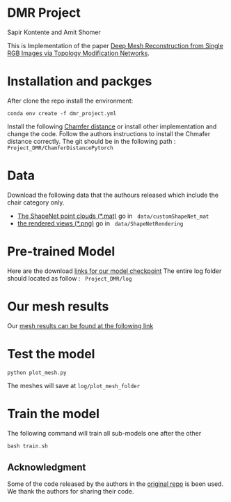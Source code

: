 # DMR Project
Sapir Kontente and Amit Shomer


This is Implementation of the paper [Deep Mesh Reconstruction from Single RGB Images via Topology Modification Networks](https://arxiv.org/abs/1909.00321). 



# Installation and packges

After clone the repo install the environment:
```shelll
conda env create -f dmr_project.yml
```

Install the following [Chamfer distance](https://github.com/ThibaultGROUEIX/ChamferDistancePytorch) or install other implementation and change the code. 
Follow the authors instructions to install the Chmafer distance correctly. 
The git should be in the following path : ``` Project_DMR/ChamferDistancePytorch```

# Data 

Download the following data that the authours released which include the chair category only. 

* [The ShapeNet point clouds (*.mat)](https://drive.google.com/file/d/1Z0d8W4PJnWIoCqt1jM4ziSFd1tgBUHa6/view?usp=sharing) go in ``` data/customShapeNet_mat```
* [the rendered views (*.png)](https://drive.google.com/file/d/1eu2-Qm6T9AhjDkKP6IY-G__ti1N37VBr/view?usp=sharing) go in ``` data/ShapeNetRendering```

# Pre-trained Model
Here are the download [links for our model checkpoint](https://drive.google.com/drive/folders/1_Y7jKgiTt3rxpmcuBAmdq6fLEBuM4-FE?usp=share_link) 
The entire log folder should located as follow : ``` Project_DMR/log```

# Our mesh results 
Our [mesh results can be found at the following link](https://drive.google.com/drive/folders/1gOPv8FlQ6_IqXQ0pwZkdXrPecgM9uFaN?usp=sharing)

# Test the model 
```
python plot_mesh.py
```
The meshes will save at ```log/plot_mesh_folder```

# Train the model 
The following command will train all sub-models one after the other
```
bash train.sh
```


## Acknowledgment
Some of the code released by the authors in the [original repo](https://github.com/jnypan/TMNet) is been used. We thank the authors for sharing their code.